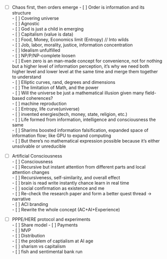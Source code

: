 - [ ] Chaos first, then orders emerge
      - [ ] Order is information and its structure  
      - [ ] Covering universe  
            - [ ] Agnostic  
            - [ ] God is just a child in emerging   
      - [ ] Capitalism (value is data)  
            - [ ] Food, Money, Economics limit (Entropy) // Into wilds  
            - [ ] Job, labor, morality, justice, information concentration  
            - [ ] Idealism unfulfilled  
      - [ ] NP/P/NP-complete loosen  
            - [ ] Even zero is an man-made concept for convenience, not for nothing but a higher level of information perception, it’s why we need both higher level and lower level at the same time and merge them together to understand   
      - [ ] Elliptic curves, rand, degrees and dimensions  
            - [ ] The limitation of Math, and the power  
            - [ ] Will the universe be just a mathematical illusion given many field-based coherences?   
            - [ ] machine reproduction   
      - [ ] Entropy, life curve(universe)   
            - [ ] invented energies(tech, money, state, religion, etc.)  
            - [ ] Life formed from information, intelligence and consciousness the same  
      - [ ] Sharims boosted information falsification, expanded space of information flow; like GPU to expand computing  
            - [ ] But there’s no mathematical expression possible because it’s either unsolvable or unreducible 


- [ ] Artificial Consciousness  
      - [ ] Consciousness  
            - [ ] Recursive but instant attention from different parts and local attention changes   
            - [ ] Recursiveness, self-similarity, and overall effect  
            - [ ] brain is read write instantly chance learn in real time   
            - [ ] social confirmation as existence and me  
      - [ ] Re-check the research paper and form a better quest thread → narrative  
      - [ ] ACI branding  
      - [ ] Rewrite the whole concept (AC+AI+Experience) 

- [ ] PPPE/HERE protocol and experiments  
      - [ ] Share model
      - [ ] Payments   
      - [ ] MVP  
      - [ ] Distribution   
      - [ ] the problem of captialism at AI age  
      - [ ] sharism vs capitalism   
            - [ ] fish and sentimental bank run 